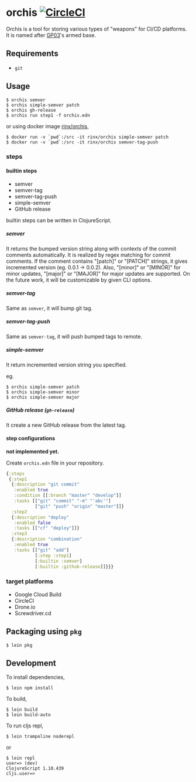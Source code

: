 # orchis [![CircleCI](https://circleci.com/gh/rinx/orchis/tree/master.svg?style=svg)](https://circleci.com/gh/rinx/orchis/tree/master)

Orchis is a tool for storing various types of "weapons" for CI/CD platforms.
It is named after [GP03](https://gundam.fandom.com/wiki/RX-78GP03_Gundam_%22Dendrobium%22)'s armed base.

## Requirements

- `git`

## Usage

    $ orchis semver
    $ orchis simple-semver patch
    $ orchis gh-release
    $ orchis run step1 -f orchis.edn

or using docker image [rinx/orchis](https://hub.docker.com/r/rinx/orchis),

    $ docker run -v `pwd`:/src -it rinx/orchis simple-semver patch
    $ docker run -v `pwd`:/src -it rinx/orchis semver-tag-push

### steps

#### builtin steps

- semver
- semver-tag
- semver-tag-push
- simple-semver
- GitHub release

builtin steps can be written in ClojureScript.

##### semver

It returns the bumped version string along with contexts of the commit comments automatically.
It is realized by regex matching for commit comments.
If the comment contains "[patch]" or "[PATCH]" strings, it gives incremented version (eg. 0.0.1 -> 0.0.2).
Also, "[minor]" or "[MINOR]" for minor updates, "[major]" or "[MAJOR]" for major updates are supported.
On the future work, it will be customizable by given CLI options.

##### semver-tag

Same as `semver`, it will bump git tag.

##### semver-tag-push

Same as `semver-tag`, it will push bumped tags to remote.

##### simple-semver

It return incremented version string you specified.

eg.

    $ orchis simple-semver patch
    $ orchis simple-semver minor
    $ orchis simple-semver major

##### GitHub release (`gh-release`)

It create a new GitHub release from the latest tag.


#### step configurations

__not implemented yet.__

Create `orchis.edn` file in your repository.

```clojure
{:steps
 {:step1
  {:description "git commit"
   :enabled true
   :condition [[:branch "master" "develop"]]
   :tasks [["git" "commit" "-m" "'abc'"]
           ["git" "push" "origin" "master"]]}
  :step2
  {:description "deploy"
   :enabled false
   :tasks [["cf" "deploy"]]}
  :step3
  {:description "combination"
   :enabled true
   :tasks [["git" "add"]
           [:step :step1]
           [:builtin :semver]
           [:builtin :github-release]]}}}
```


### target platforms

- Google Cloud Build
- CircleCI
- Drone.io
- Screwdriver.cd


## Packaging using `pkg`

    $ lein pkg


## Development

To install dependencies,

    $ lein npm install

To build,

    $ lein build
    $ lein build-auto

To run cljs repl,

    $ lein trampoline noderepl

or

    $ lein repl
    user=> (dev)
    ClojureScript 1.10.439
    cljs.user=>

